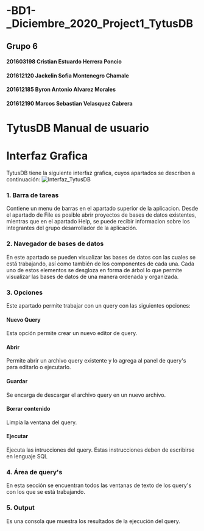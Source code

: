 # -BD1-\_Diciembre_2020_Project1_TytusDB
## Grupo 6
#### 201603198 Cristian Estuardo Herrera Poncio
#### 201612120 Jackelin Sofia Montenegro Chamale
#### 201612185 Byron Antonio Alvarez Morales
#### 201612190 Marcos Sebastian Velasquez Cabrera
# TytusDB Manual de usuario

# Interfaz Grafica
TytusDB tiene la siguiente interfaz grafica, cuyos apartados se describen a continuación:
![Interfaz_TytusDB](https://github.com/tytusdb/tytus/tree/main/client/team06/img/TytusDB_01.jpg?raw=true "Title") 


### 1. Barra de tareas
Contiene un menu de barras en el apartado superior de la aplicacion. Desde el apartado de File es posible abrir proyectos de bases de datos existentes, mientras que en el apartado Help, se puede recibir informacion sobre los integrantes del grupo desarrollador de la aplicación.


### 2. Navegador de bases de datos
En este apartado se pueden visualizar las bases de datos con las cuales se está trabajando, así como también de los componentes de cada una. Cada uno de estos elementos se desgloza en forma de árbol lo que permite visualizar las bases de datos de una manera ordenada y organizada.

### 3. Opciones
Este apartado permite trabajar con un query con las siguientes opciones:

#### Nuevo Query
Esta opción permite crear un nuevo editor de query.
#### Abrir
Permite abrir un archivo query existente y lo agrega al panel de query's para editarlo o ejecutarlo.
#### Guardar
Se encarga de descargar el archivo query en un nuevo archivo.
#### Borrar contenido
Limpia la ventana del query.
#### Ejecutar
Ejecuta las intrucciones del query. Estas instrucciones deben de escribirse en lenguaje SQL

### 4. Área de query's
En esta sección se encuentran todos las ventanas de texto de los query's con los que se está trabajando.

### 5. Output
Es una consola que muestra los resultados de la ejecución del query.
